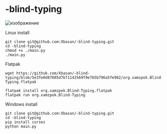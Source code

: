# -blind-typing
![изображение](https://github.com/user-attachments/assets/b37ee629-abb1-416d-a7d6-6e45d6e334c5)

Linux install
```
git clone git@github.com:Xbasan/-blind-typing.git
cd -blind-typing
chmod +x ./main.py
./main.py
```

Flatpak
```
wget https://github.com/Xbasan/-blind-typing/blob/5e3fe0d87605d7b71142569f9e765b796a5fe962/org.xamzpok.Blind-Typing.flatpak

flatpak install org.xamzpok.Blind-Typing.flatpak
flatpak run org.xamzpok.Blind-Typing
```

Windows install 
```
git clone git@github.com:Xbasan/-blind-typing.git
cd -blind-typing
pip install curses
python main.py
```


